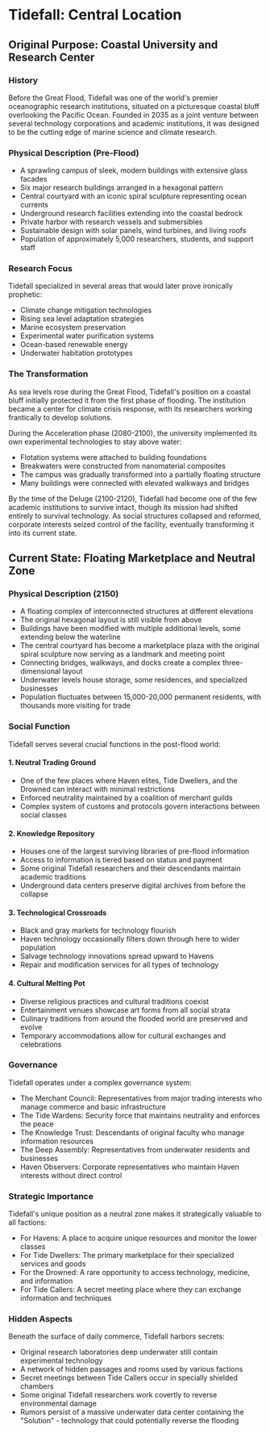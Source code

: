 # Tidefall: Central Location

## Original Purpose: Coastal University and Research Center

### History
Before the Great Flood, Tidefall was one of the world's premier oceanographic research institutions, situated on a picturesque coastal bluff overlooking the Pacific Ocean. Founded in 2035 as a joint venture between several technology corporations and academic institutions, it was designed to be the cutting edge of marine science and climate research.

### Physical Description (Pre-Flood)
- A sprawling campus of sleek, modern buildings with extensive glass facades
- Six major research buildings arranged in a hexagonal pattern
- Central courtyard with an iconic spiral sculpture representing ocean currents
- Underground research facilities extending into the coastal bedrock
- Private harbor with research vessels and submersibles
- Sustainable design with solar panels, wind turbines, and living roofs
- Population of approximately 5,000 researchers, students, and support staff

### Research Focus
Tidefall specialized in several areas that would later prove ironically prophetic:
- Climate change mitigation technologies
- Rising sea level adaptation strategies
- Marine ecosystem preservation
- Experimental water purification systems
- Ocean-based renewable energy
- Underwater habitation prototypes

### The Transformation
As sea levels rose during the Great Flood, Tidefall's position on a coastal bluff initially protected it from the first phase of flooding. The institution became a center for climate crisis response, with its researchers working frantically to develop solutions.

During the Acceleration phase (2080-2100), the university implemented its own experimental technologies to stay above water:
- Flotation systems were attached to building foundations
- Breakwaters were constructed from nanomaterial composites
- The campus was gradually transformed into a partially floating structure
- Many buildings were connected with elevated walkways and bridges

By the time of the Deluge (2100-2120), Tidefall had become one of the few academic institutions to survive intact, though its mission had shifted entirely to survival technology. As social structures collapsed and reformed, corporate interests seized control of the facility, eventually transforming it into its current state.

## Current State: Floating Marketplace and Neutral Zone

### Physical Description (2150)
- A floating complex of interconnected structures at different elevations
- The original hexagonal layout is still visible from above
- Buildings have been modified with multiple additional levels, some extending below the waterline
- The central courtyard has become a marketplace plaza with the original spiral sculpture now serving as a landmark and meeting point
- Connecting bridges, walkways, and docks create a complex three-dimensional layout
- Underwater levels house storage, some residences, and specialized businesses
- Population fluctuates between 15,000-20,000 permanent residents, with thousands more visiting for trade

### Social Function
Tidefall serves several crucial functions in the post-flood world:

#### 1. Neutral Trading Ground
- One of the few places where Haven elites, Tide Dwellers, and the Drowned can interact with minimal restrictions
- Enforced neutrality maintained by a coalition of merchant guilds
- Complex system of customs and protocols govern interactions between social classes

#### 2. Knowledge Repository
- Houses one of the largest surviving libraries of pre-flood information
- Access to information is tiered based on status and payment
- Some original Tidefall researchers and their descendants maintain academic traditions
- Underground data centers preserve digital archives from before the collapse

#### 3. Technological Crossroads
- Black and gray markets for technology flourish
- Haven technology occasionally filters down through here to wider population
- Salvage technology innovations spread upward to Havens
- Repair and modification services for all types of technology

#### 4. Cultural Melting Pot
- Diverse religious practices and cultural traditions coexist
- Entertainment venues showcase art forms from all social strata
- Culinary traditions from around the flooded world are preserved and evolve
- Temporary accommodations allow for cultural exchanges and celebrations

### Governance
Tidefall operates under a complex governance system:

- The Merchant Council: Representatives from major trading interests who manage commerce and basic infrastructure
- The Tide Wardens: Security force that maintains neutrality and enforces the peace
- The Knowledge Trust: Descendants of original faculty who manage information resources
- The Deep Assembly: Representatives from underwater residents and businesses
- Haven Observers: Corporate representatives who maintain Haven interests without direct control

### Strategic Importance
Tidefall's unique position as a neutral zone makes it strategically valuable to all factions:

- For Havens: A place to acquire unique resources and monitor the lower classes
- For Tide Dwellers: The primary marketplace for their specialized services and goods
- For the Drowned: A rare opportunity to access technology, medicine, and information
- For Tide Callers: A secret meeting place where they can exchange information and techniques

### Hidden Aspects
Beneath the surface of daily commerce, Tidefall harbors secrets:

- Original research laboratories deep underwater still contain experimental technology
- A network of hidden passages and rooms used by various factions
- Secret meetings between Tide Callers occur in specially shielded chambers
- Some original Tidefall researchers work covertly to reverse environmental damage
- Rumors persist of a massive underwater data center containing the "Solution" - technology that could potentially reverse the flooding
